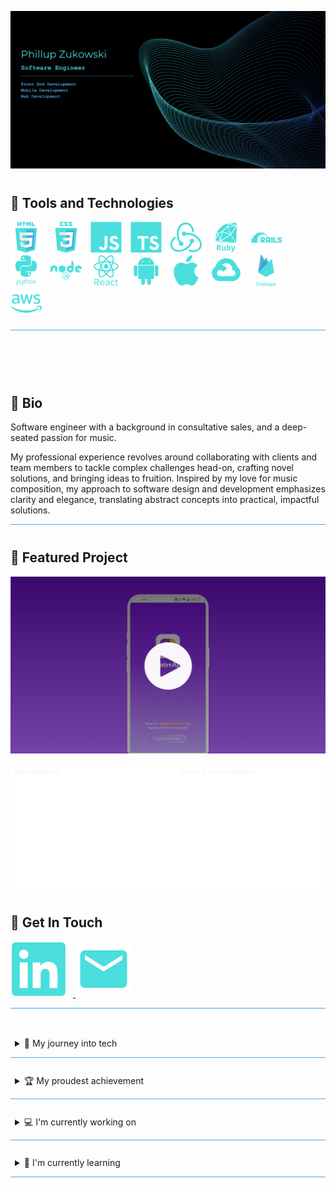 ![Header](assets/media//header-image.png)

<span style="display: block; margin-top: 40px;"></span>

## 🤖 Tools and Technologies

<img src="https://raw.githubusercontent.com/Phillupz/PhillupZ/main/assets/svg/HTML.svg" width="50" style="margin-right: 10px;">
<img src="https://raw.githubusercontent.com/Phillupz/PhillupZ/main/assets/svg/CSS.svg" width="50" style="margin-right: 10px;">
<img src="https://raw.githubusercontent.com/Phillupz/PhillupZ/main/assets/svg/JS.svg" width="50" style="margin-right: 10px;">
<img src="https://raw.githubusercontent.com/Phillupz/PhillupZ/main/assets/svg/TS.svg" width="50" style="margin-right: 10px;">
<img src="https://raw.githubusercontent.com/Phillupz/PhillupZ/main/assets/svg/Redux.svg" width="50" style="margin-right: 10px;">
<img src="https://raw.githubusercontent.com/Phillupz/PhillupZ/main/assets/svg/Ruby.svg" width="50" style="margin-right: 10px;">
<img src="https://raw.githubusercontent.com/Phillupz/PhillupZ/main/assets/svg/Rails.svg" width="50" style="margin-right: 10px;">
<img src="https://raw.githubusercontent.com/Phillupz/PhillupZ/main/assets/svg/Python.svg" width="50" style="margin-right: 10px;">
<img src="https://raw.githubusercontent.com/Phillupz/PhillupZ/main/assets/svg/Node.svg" width="50" style="margin-right: 10px;">
<img src="https://raw.githubusercontent.com/Phillupz/PhillupZ/main/assets/svg/React.svg" width="50" style="margin-right: 10px;">
<img src="https://raw.githubusercontent.com/Phillupz/PhillupZ/main/assets/svg/Android.svg" width="50" style="margin-right: 10px;">
<img src="https://raw.githubusercontent.com/Phillupz/PhillupZ/main/assets/svg/Apple.svg" width="50" style="margin-right: 10px;">
<img src="https://raw.githubusercontent.com/Phillupz/PhillupZ/main/assets/svg/GCP.svg" width="50" style="margin-right: 10px;">
<img src="https://raw.githubusercontent.com/Phillupz/PhillupZ/main/assets/svg/Firebase.svg" width="50" style="margin-right: 10px;">
<img src="https://raw.githubusercontent.com/Phillupz/PhillupZ/main/assets/svg/AWS.svg" width="50" style="margin-right: 10px;">


<hr style="height:1px;border:none;color:#4AA9DE;background-color:#4AA9DE;">
<span style="display: block; margin-top: 40px;"></span>
<br></br>

<!-- BIO -->

## :art: Bio

Software engineer with a background in consultative sales, and a deep-seated passion for music.

My professional experience revolves around collaborating with clients and team members to tackle complex challenges head-on, crafting novel solutions, and bringing ideas to fruition. Inspired by my love for music composition, my approach to software design and development emphasizes clarity and elegance, translating abstract concepts into practical, impactful solutions.

<hr style="height:1px;border:none;color:#4AA9DE;background-color:#4AA9DE;">
<span style="display: block; margin-top: 40px;"></span>

<!-- Featured Project -->
## :star2: Featured Project
[![ChatrrApp Feature Highlight](./assets/media/chatrrapp-thumbnail.png)](https://vimeo.com/945420328?share=copy)

<!-- Project Details -->
![Header](assets/media/project-description.png)

<!-- Contact Info -->

## 💬 Get In Touch

<a href="https://www.linkedin.com/in/phillup-zukowski/" target="_blank">
  <img src="https://raw.githubusercontent.com/Phillupz/PhillupZ/main/assets/svg/LinkedIn.svg" style="padding-right: 10px;">
</a>
<a href="mailto:phillup.zukowski@gmail.com" target="_blank">
  <img src="https://raw.githubusercontent.com/Phillupz/PhillupZ/main/assets/svg/Email.svg" style="padding-right: 10px;">
</a>


<hr style="height:1px;border:none;color:#4AA9DE;background-color:#4AA9DE;">
<span style="display: block; margin-top: 40px;"></span>

<!-- OTHER INFO -->

<details style="border-top: none; border-bottom: .5px solid #4AA9DE;">
<summary style="padding: 0.5em; padding-bottom: 1em; cursor: pointer;">🌄 My journey into tech</summary>

#### 🎇 The Spark

Picture me at 14, in a computer tech class, eyes glued to the screen, soaking in every word from the teacher. The task? To program a small remote-controlled vehicle to navigate a figure eight. It took a bit of head-scratching, maybe a little more than a bit, but when it finally zipped through the course on its own, it felt like witnessing magic. That's the moment my love affair with software engineering ignited.

#### 👷‍♂️ Navigating Trades

Life's currents swept me straight from high school into the workforce. Following my older brother's lead, I dove into roofing, learning the ropes as an installer and eventually gearing up for a leadership role as foreman. But dreams, they're funny creatures. Sometimes they get obscured in the everyday hustle. So, I made a pivot into sales, diving headfirst into the world of digital marketing at a startup called MyFitCoach. It was a rollercoaster ride - a few loops, a couple of hairpin turns, and an unexpected stop when the startup hit a dead end.

Undeterred, I switched gears yet again, this time joining the Glaziers union, working in curtain wall manufacturing. Crafting glass structures from blueprint to installation was rewarding, but the itch for something more persisted.

#### 💼 Back to Sales

Back to the drawing board, back to sales. Armed with stacks of books and a thirst for knowledge, I embarked on a journey that led me to HomeAdvisor and eventually to ADT Security Service. The thrill of being recognized as rookie of the month in the Northeast was exhilarating, but beneath the surface, a quiet voice urged me to explore a path that resonated deeper within.

#### 🌄 The Leap

And so, I embarked on a journey of self-discovery. Personality tests, deep introspection, and a sprinkle of meditation revealed what my heart had known for years - software engineering wasn't just a career choice; it was my calling. With newfound clarity, I took the leap and applied to Flatiron School, a beacon of learning in the realm of full-stack development.

The boot camp was no walk in the park, but with grit and determination, I conquered each challenge. Post-graduation, the road to securing an entry-level position proved rocky, marked by rejections and setbacks. But amidst the storm, the silver lining shone bright - I was pursuing my passion, honing skills that would shape not just my career, but my entire life's trajectory.

#### 🚀 TeleCAIN and Beyond

Then came TeleCAIN, a pivotal chapter in my journey. Collaborating with an exceptional team, we brought ChatrrApp to life, etching our mark in the annals of tech history.

And the adventure continues, fueled by a relentless drive to innovate, to create, and to build - whether it's for an organization or for my own aspirations. Because in the end, it's not just about the job title or the paycheck; it's about the joy of crafting something meaningful, something that leaves a lasting impact. And that, my friend, is what keeps me going.
</details>

<span style="display: block; margin-top: 20px;"></span>

<details style="border-top: none; border-bottom: .5px solid #4AA9DE;">
<summary style="padding: 0.5em; padding-bottom: 1em; cursor: pointer;">🏆 My proudest achievement</summary>

#### 📱 ChatrrApp

At TeleCAIN, my proudest achievement was guiding the front-end of ChatrrApp from concept to its launch on the Google Play Store in Trinidad and Tobago. The most rewarding phase of this endeavor was seamlessly integrating it with a complex backend VoIP Infrastructure, specifically utilizing Kamilio/FreeSWITCH. I meticulously approached this integration in two primary phases, each requiring meticulous research, system design, problem-solving, and precise execution.

#### 🔍 Research and Proposal Phase:

Initially, I embarked on comprehensive research to explore potential solutions for integrating the front-end application with the intricate backend VoIP Infrastructure. This involved delving into various system architectures and meticulously drafting three possible proposals. These proposals were then presented to the team for collective discussion and decision-making.

After thorough deliberation, we unanimously agreed to leverage JsSIP and React Native WebRTC on the client side. JsSIP served as the cornerstone for establishing and terminating SIP sessions, while React Native WebRTC facilitated peer-to-peer media exchange and streamlined media stream management. Overcoming the challenge of JsSIP's native browser reliance in a mobile environment required strategic polyfilling to seamlessly integrate the library into the React Native framework.

#### 💻 Development Phase:

With a solid foundation laid in the research phase, I proceeded to design and develop the client-side SIP architecture. Adopting an object-oriented programming (OOP) approach, I implemented a facade design pattern comprising a series of decoupled singleton services catering to both audio and video calls. These services included:

- __DebuggingService:__ Integrated with Sentry and Google Analytics for comprehensive reporting, this service also incorporated Firebase remote config plugins to enable remote activation. Its rich, color-coded tabular logs, supported by node utils, became invaluable for internal debugging purposes.
- __RTCStreamManager:__ Leveraging React Native WebRTC APIs, this service managed media streams, facilitating functionalities such as stream capture, muting/unmuting audio and video, and camera switching.
- __CallLoggingService:__ Responsible for tracking calls and logging and recording call outcomes in the database.
- __RemoteMessagingService:__ Designed to process FCM remote messages in all states, this service was engineered to be highly extensible, allowing for seamless integration of new EventEmitterService: Facilitated event-driven communication within the application.

Additionally, I developed an RTCTransponder to relay SIP events and data to subscribers, ensuring smooth intercommunication between the decoupled services and wider React Native context. Decoupling VoIP services from React Context extended VoIP operations throughout the application lifecycle and enabled operation in headlessJS.

To simplify complex functionality, I exposed sophisticated SIP and WebRTC services through a simplified facade pattern via a high-level class named "VoIP." This abstraction streamlined interaction with VoIP services and enabled seamless integration with React Context through a single custom hook.

Centralized VoIP call state management was realized through the implementation of Redux, ensuring efficient tracking and control of call-related data throughout the application. Additionally, to streamline app-wide side effect management and circumvent prop drilling within nested components, a custom context was developed. This custom context not only facilitated seamless communication between components but also supported advanced functionalities such as event-driven programmatic navigation, enhancing the overall user experience.

Furthermore, I meticulously optimized SIP timers by patching the JsSIP library, drawing upon insights from RFC 3261 to ensure support for call suspension functionality. Additionally, I engineered custom Java activities to deliver immersive full-screen incoming call notifications. Crafting bespoke Expo config plugins allowed for seamless modification of Android configurations and execution of build scripts, enabling effortless integration with Android connection services and leveraging FCM for comprehensive call suspension and delivery functionality across all application states. Moreover, the integration of Notifee elevated the user experience with its provision of rich, user-friendly notifications, contributing to an enhanced overall experience.

#### 🎉 Conclusion

By meticulously navigating through these phases, from research and proposal to development and implementation, I not only achieved the successful integration of the front-end application with complex backend VoIP Infrastructure but also contributed to enhancing its functionality, performance, and user experience.

While this endeavor was challenging, it was undeniably rewarding and stands as a testament to my ability to lead front-end development within a collaborative team environment. Successfully guiding the front-end development of ChatrrApp from concept to its debut on the Google Play Store, alongside seamlessly integrating it with a complex backend VoIP Infrastructure, exemplifies my dedication to meticulous research, problem-solving, and precise execution. This achievement showcases my proficiency in driving development while collaborating with other engineers across various elements of the stack, as well as my unwavering commitment to delivering exceptional outcomes.

</details>

<span style="display: block; margin-top: 20px;"></span>
<details style="border-top: none; border-bottom: .5px solid #4AA9DE;">
<summary style="padding: 0.5em; padding-bottom: 1em; cursor: pointer;">💻 I'm currently working on</summary>

#### 🤓 Here's what's keeping me busy:

- __LeetCode 75:__ I've completed several courses on data structures and algorithms, tackled 100 problems on AlgoExpert, and I'm currently wrapping up the LeetCode 75 before diving into the LeetCode top 150 interview question list.

- __Interview Prep:__ I've been diligently reviewing hundreds of pages of notes covering everything from web to mobile development. Preparation is key, and I'm leaving no stone unturned to ensure I'm ready for any challenge.

- __Networking:__ Collaboration and mentorship are invaluable, so I'm actively engaging with my career coach and mentors to craft and execute an effective networking strategy. Building meaningful connections is essential in today's professional landscape.

- __Personal Branding:__ Crafting a strong digital presence with a focus on personal branding is crucial. I'm dedicated to showcasing my skills, experiences, and unique value proposition across various online platforms, establishing myself as a reputable and recognizable figure in the industry.

These endeavors keep me engaged and motivated as I strive for continuous growth and development in my career journey.
</details>

<span style="display: block; margin-top: 20px;"></span>
<details style="border-top: none; border-bottom: .5px solid #4AA9DE;">
<summary style="padding: 0.5em; padding-bottom: 1em; cursor: pointer; color: fff;">📖 I'm currently learning</summary>

#### 📝 HarvardX CS50: Introduction to Computer Science

Currently, I'm enrolled in HarvardX's CS50: Introduction to Computer Science. This course allows me to delve into C and low-level programming during my weekends, strengthening my foundational knowledge in the field.

#### 🔬 Topics:

- A broad and robust understanding of computer science and programming
- How to think algorithmically and solve programming problems efficiently
- Concepts like abstraction, algorithms, data structures, encapsulation, resource management, security, software engineering, and web development
- Familiarity with a number of languages, including C, Python, SQL, and JavaScript plus CSS and HTML
- How to engage with a vibrant community of like-minded learners from all levels of experience
- How to develop and present a final programming project to your peers

</details>

<span style="display: block; margin-top: 20px;"></span>

